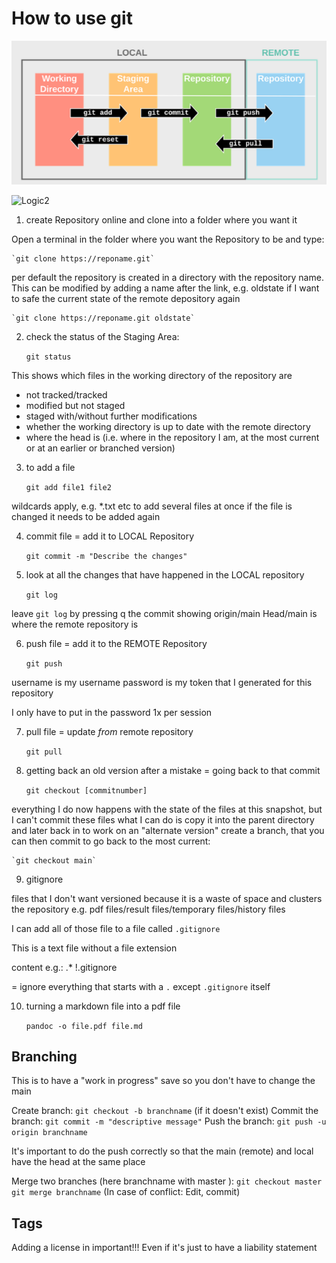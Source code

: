# How to use git

![Logic](https://github.com/LisaR103/ABI2024/blob/main/LogicOfGit.png)

![Logic2](/assets/images/LogicOfGit.png)


1. create Repository online and clone into a folder where you want it

Open a terminal in the folder where you want the Repository to be and type:

	`git clone https://reponame.git`

per default the repository is created in a directory with the repository name. This can be modified by adding a name after the link, e.g. oldstate if I want to safe the current state of the remote depository again

	`git clone https://reponame.git oldstate`

2. check the status of the Staging Area:

	`git status`

This shows which files in the working directory of the repository are
- not tracked/tracked
- modified but not staged
- staged with/without further modifications
- whether the working directory is up to date with the remote directory
- where the head is (i.e. where in the repository I am, at the most current or at an earlier or branched version)

3. to add a file

	`git add file1 file2`

wildcards apply, e.g. *.txt etc to add several files at once
if the file is changed it needs to be added again

4. commit file = add it to LOCAL Repository

	`git commit -m "Describe the changes"`

5. look at all the changes that have happened in the LOCAL repository

	`git log`

leave `git log` by pressing q
the commit showing origin/main Head/main is where the remote repository is

6. push file = add it to the REMOTE Repository

	`git push`

username is my username
password is my token that I generated for this repository

I only have to put in the password 1x per session

7. pull file = update *from* remote repository

	`git pull`

8. getting back an old version after a mistake = going back to that commit

	`git checkout [commitnumber]`

everything I do now happens with the state of the files at this snapshot, but I can't commit these files
what I can do is copy it into the parent directory and later back in
to work on an "alternate version" create a branch, that you can then commit
to go back to the most current:

	`git checkout main`

9. gitignore

files that I don't want versioned because it is a waste of space and clusters the repository
e.g. pdf files/result files/temporary files/history files

I can add all of those file to a file called `.gitignore`

This is a text file without a file extension

content e.g.:
.*
!.gitignore

= ignore everything that starts with a `.` except `.gitignore` itself

10. turning a markdown file into a pdf file

	`pandoc -o file.pdf file.md`

## Branching

This is to have a "work in progress" save so you don't have to change the main

Create branch: `git checkout -b branchname` (if it doesn't exist)
Commit the branch: `git commit -m "descriptive message"`
Push the branch: `git push -u origin branchname`

It's important to do the push correctly so that the main (remote) and local have the head at the same place

Merge two branches (here branchname with master ):
`git checkout master`
`git merge branchname` (In case of conflict: Edit, commit)

## Tags
Adding a license in important!!! Even if it's just to have a liability statement

